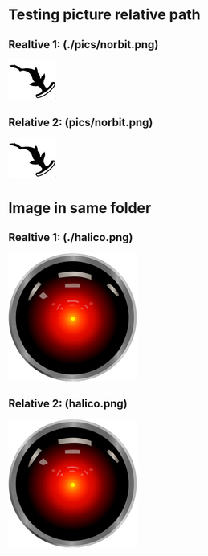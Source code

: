 # Testing picture relative path

## Realtive 1: (./pics/norbit.png)
![1](./pics/norbit.png)

## Relative 2: (pics/norbit.png)
![2](pics/norbit.png)

# Image in same folder
## Realtive 1: (./halico.png)
![11](./halico.png)

## Relative 2: (halico.png)
![12](halico.png)
